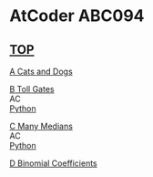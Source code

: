 # AtCoder ABC094  

## [TOP](https://atcoder.jp/contests/abc094)  

[A Cats and Dogs](https://atcoder.jp/contests/abc094/tasks/abc094_a)   

[](https://atcoder.jp/contests/abc094/submissions/)  

[B Toll Gates](https://atcoder.jp/contests/abc094/tasks/abc094_b)   
AC  
[Python](https://atcoder.jp/contests/abc094/submissions/15557860)  

[C Many Medians](https://atcoder.jp/contests/abc094/tasks/arc095_a)   
AC  
[Python](https://atcoder.jp/contests/abc094/submissions/16399990)  

[D Binomial Coefficients](https://atcoder.jp/contests/abc094/tasks/arc095_b)   

[](https://atcoder.jp/contests/abc094/submissions/)  

